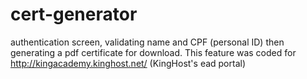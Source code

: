 # cert-generator
authentication screen, validating name and CPF (personal ID) then generating a pdf certificate for download. This feature was coded for http://kingacademy.kinghost.net/ (KingHost's ead portal)
